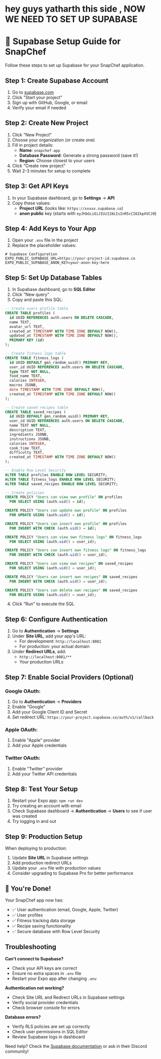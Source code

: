 # hey guys yatharth this side , NOW WE NEED TO SET UP SUPABASE 
# 🚀 Supabase Setup Guide for SnapChef

Follow these steps to set up Supabase for your SnapChef application.

## Step 1: Create Supabase Account

1. Go to [supabase.com](https://supabase.com)
2. Click "Start your project"
3. Sign up with GitHub, Google, or email
4. Verify your email if needed

## Step 2: Create New Project

1. Click "New Project"
2. Choose your organization (or create one)
3. Fill in project details:
   - **Name**: `snapchef-app`
   - **Database Password**: Generate a strong password (save it!)
   - **Region**: Choose closest to your users
4. Click "Create new project"
5. Wait 2-3 minutes for setup to complete

## Step 3: Get API Keys

1. In your Supabase dashboard, go to **Settings** → **API**
2. Copy these values:
   - **Project URL** (looks like: `https://xxxxx.supabase.co`)
   - **anon public** key (starts with `eyJhbGciOiJIUzI1NiIsInR5cCI6IkpXVCJ9`)

## Step 4: Add Keys to Your App

1. Open your `.env` file in the project
2. Replace the placeholder values:

```env
# Supabase Configuration
EXPO_PUBLIC_SUPABASE_URL=https://your-project-id.supabase.co
EXPO_PUBLIC_SUPABASE_ANON_KEY=your-anon-key-here
```

## Step 5: Set Up Database Tables

1. In Supabase dashboard, go to **SQL Editor**
2. Click "New query"
3. Copy and paste this SQL:

```sql
-- Create users profile table
CREATE TABLE profiles (
  id UUID REFERENCES auth.users ON DELETE CASCADE,
  name TEXT,
  avatar_url TEXT,
  created_at TIMESTAMP WITH TIME ZONE DEFAULT NOW(),
  updated_at TIMESTAMP WITH TIME ZONE DEFAULT NOW(),
  PRIMARY KEY (id)
);

-- Create fitness logs table
CREATE TABLE fitness_logs (
  id UUID DEFAULT gen_random_uuid() PRIMARY KEY,
  user_id UUID REFERENCES auth.users ON DELETE CASCADE,
  type TEXT NOT NULL,
  food_name TEXT,
  calories INTEGER,
  macros JSONB,
  date TIMESTAMP WITH TIME ZONE DEFAULT NOW(),
  created_at TIMESTAMP WITH TIME ZONE DEFAULT NOW()
);

-- Create saved recipes table
CREATE TABLE saved_recipes (
  id UUID DEFAULT gen_random_uuid() PRIMARY KEY,
  user_id UUID REFERENCES auth.users ON DELETE CASCADE,
  name TEXT NOT NULL,
  description TEXT,
  ingredients JSONB,
  instructions JSONB,
  calories INTEGER,
  cook_time TEXT,
  difficulty TEXT,
  created_at TIMESTAMP WITH TIME ZONE DEFAULT NOW()
);

-- Enable Row Level Security
ALTER TABLE profiles ENABLE ROW LEVEL SECURITY;
ALTER TABLE fitness_logs ENABLE ROW LEVEL SECURITY;
ALTER TABLE saved_recipes ENABLE ROW LEVEL SECURITY;

-- Create policies
CREATE POLICY "Users can view own profile" ON profiles
  FOR SELECT USING (auth.uid() = id);

CREATE POLICY "Users can update own profile" ON profiles
  FOR UPDATE USING (auth.uid() = id);

CREATE POLICY "Users can insert own profile" ON profiles
  FOR INSERT WITH CHECK (auth.uid() = id);

CREATE POLICY "Users can view own fitness logs" ON fitness_logs
  FOR SELECT USING (auth.uid() = user_id);

CREATE POLICY "Users can insert own fitness logs" ON fitness_logs
  FOR INSERT WITH CHECK (auth.uid() = user_id);

CREATE POLICY "Users can view own recipes" ON saved_recipes
  FOR SELECT USING (auth.uid() = user_id);

CREATE POLICY "Users can insert own recipes" ON saved_recipes
  FOR INSERT WITH CHECK (auth.uid() = user_id);

CREATE POLICY "Users can delete own recipes" ON saved_recipes
  FOR DELETE USING (auth.uid() = user_id);
```

4. Click "Run" to execute the SQL

## Step 6: Configure Authentication

1. Go to **Authentication** → **Settings**
2. Under **Site URL**, add your app's URL:
   - For development: `http://localhost:8081`
   - For production: your actual domain
3. Under **Redirect URLs**, add:
   - `http://localhost:8081/**`
   - Your production URLs

## Step 7: Enable Social Providers (Optional)

### Google OAuth:
1. Go to **Authentication** → **Providers**
2. Enable "Google"
3. Add your Google Client ID and Secret
4. Set redirect URL: `https://your-project.supabase.co/auth/v1/callback`

### Apple OAuth:
1. Enable "Apple" provider
2. Add your Apple credentials

### Twitter OAuth:
1. Enable "Twitter" provider  
2. Add your Twitter API credentials

## Step 8: Test Your Setup

1. Restart your Expo app: `npm run dev`
2. Try creating an account with email
3. Check Supabase dashboard → **Authentication** → **Users** to see if user was created
4. Try logging in and out

## Step 9: Production Setup

When deploying to production:

1. Update **Site URL** in Supabase settings
2. Add production redirect URLs
3. Update your `.env` file with production values
4. Consider upgrading to Supabase Pro for better performance

## 🎉 You're Done!

Your SnapChef app now has:
- ✅ User authentication (email, Google, Apple, Twitter)
- ✅ User profiles
- ✅ Fitness tracking data storage
- ✅ Recipe saving functionality
- ✅ Secure database with Row Level Security

## Troubleshooting

**Can't connect to Supabase?**
- Check your API keys are correct
- Ensure no extra spaces in `.env` file
- Restart your Expo app after changing `.env`

**Authentication not working?**
- Check Site URL and Redirect URLs in Supabase settings
- Verify social provider credentials
- Check browser console for errors

**Database errors?**
- Verify RLS policies are set up correctly
- Check user permissions in SQL Editor
- Review Supabase logs in dashboard

Need help? Check the [Supabase documentation](https://supabase.com/docs) or ask in their Discord community!